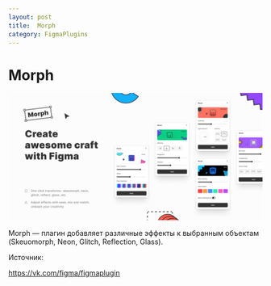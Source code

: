 ```yaml
---
layout: post
title:  Morph
category: FigmaPlugins
---
```


# Morph

![](/image/figma/401321518235651.png)

Morph — плагин добавляет различные эффекты к выбранным объектам (Skeuomorph, Neon, Glitch, Reflection, Glass).

Источник: 

<https://vk.com/figma/figmaplugin> 
